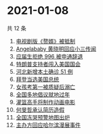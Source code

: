 # 2021-01-08

共 12 条

<!-- BEGIN -->
<!-- 最后更新时间 Fri Jan 08 2021 10:15:25 GMT+0800 (CST) -->
1. [电视剧版《赘婿》被抵制](https://www.zhihu.com/search?q=赘婿)
1. [Angelababy 黄晓明回应小三传闻](https://www.zhihu.com/search?q=黄晓明baby)
1. [应届生拒绝 996 被申通辞退](https://www.zhihu.com/search?q=申通996)
1. [特朗普支持者闯入美国国会](https://www.zhihu.com/search?q=特朗普支持者)
1. [河北新增本土确诊 51 例](https://www.zhihu.com/search?q=河北新增)
1. [拜登当选美国总统](https://www.zhihu.com/search?q=拜登)
1. [女孩考第一被质疑后溺亡](https://www.zhihu.com/search?q=女孩考第一被质疑)
1. [全国多地倡议就地过年](https://www.zhihu.com/search?q=就地过年)
1. [灌篮高手将制作动画电影](https://www.zhihu.com/search?q=灌篮高手)
1. [何旻哲承认简历造假](https://www.zhihu.com/search?q=何旻哲简历)
1. [全国冻哭预警地图出炉](https://www.zhihu.com/search?q=全国冻哭预警)
1. [主办方回应哈尔滨漫展事件](https://www.zhihu.com/search?q=哈尔滨漫展)
<!-- END -->
